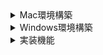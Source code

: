 <details>

<summary>Mac環境構築</summary>


# Mac環境構築
## Google Chrome
Google Chromeがインストールされていないと、[flutter doctor -v]が終了しないため、インストールする


## Git
### install
brew install git


### Terminalを開き、versionを確認
git --version


### Git初期設定
git config --global user.name "Namae Myoji"
git config --global user.email "_username_@example.com"


## SourceTree
### install
公式サイトからダウンロード、インストール


### Git Credential Manager
[Git Credential Manager]をinstallしないと、pushするのにtokenが必要になる
[Git for Windows]の場合、[Git]のinstall時に一緒にinstallされる
```
brew install --cask git-credential-manager
```


## Flutter SDK
### install
[/Users/_username_/dev/flutter]となる様に保存


### PATHに追加
```
vi ~/.zshrc
export PATH=${HOME}/dev/flutter/bin:${PATH}
source ~/.zshrc
```


### Flutterが利用可能になったことを確認
Terminalを開き、以下のコマンドを実行
```
flutter --version
flutter doctor -v
```



## OpenJDK
### install
brew search openjdk
brew install openjdk@21


### PATHに追加
```
vi ~/.zshrc
export PATH=/usr/local/opt/openjdk@21/bin:${PATH}
source ~/.zshrc
```


### Terminalを開き、versionを確認
java --version



## Visual Studio Code
### install
すべてデフォルトでインストール


### システム環境変数に以下を追加
```
vi ~/.zshrc
export SPRING_PROFILES_ACTIVE_local
source ~/.zshrc
```


### Visual Studio Code Settings
~~Java設定の必要があるかを確認する~~


### Extensions
以下を検索して[install]を押下
- Flutter
- Extension Pack for Java
- Gradle for Java
- Spring Boot Extension Pack



## MySQL
### install
defaulではMySQL9.2がinstallされてしまうため、versionを指定
```
brew search mysql

brew install mysql@8.4
brew info mysql
```

### PATHに追加
```
vi ~/.zshrc
export PATH=/usr/local/opt/mysql@8.4/bin:${PATH}
source ~/.zshrc
```

### Terminalを開き、versionを確認
mysql --version


### command
mysql.server start
mysql.server restart
mysql.server stop


### databaseを作成
初回はパスワードなしでログイン
```
mysql -uroot
set password for root@localhost='_任意のパスワード_';
quit
```

2回目以降は[_任意のパスワード_]を入力
```
mysql -u root -p
create user admin identified by '_任意のパスワード_';
create database fasse;
grant all on fasse.* to admin;
grant select, insert on fasse.* to admin;
quit
```


### VSCode Extensions
以下を検索して[install]を押下
- MySQL Shell for VS Code

左の[MySQL Shell for VS Code]を押下
[New Connection]を押下
以下を入力して[OK]を押下
```
Caption: fasse
Username: admin
```
左の[DATABASE CONNECTION] > [fasse]を右クリック > [Open New Database Connection]を押下
install時の[_任意のパスワード_]を入力


### [fasse]の[DB Notebook]が開いたらバージョンを確認
以下を入力し、[Cmd + Enter]を押下
```
select version();
```


### 動作確認用のschema, dataを投入
以下を入力し、[Cmd + Enter]を押下
```
use fasse
[./src/test/resources/schema.sql]を開く > 全選択 > 貼り付け > [Cmd + Enter]を押下
[./src/test/resources/data.sql]を開く > 全選択 > 貼り付け > [Cmd + Enter]を押下
```



# Visual Studio Code 動作確認手順
## SpringBoot
[fasse_back]プロジェクトを[Git Clone]
[fasse_back]プロジェクトを[Visual Studio Code]で開く


### application.yaml設定
[src/main/resources/application.yaml]をコピーして[src/main/resources/application-local.yaml]を作成
以下を修正
```
_dbname_: fasse
_username_: admin
_password_: [_任意のパスワード_]
```


### gradlewに実行権限を付与
```
chmod +x ./gradlew
```
[src/main/java/com/example/fasse_back/FasseBackApplication.java]をデバッグ実行
[http://localhost:8080/users]にアクセスし、[m_user]からJSONデータを取得することを確認



## Flutter
[fasse_front]プロジェクトを[Git Clone]
[fasse_front]プロジェクトを[Visual Studio Code]で開く
[Ctrl + @]を押下して[Terminal]を開く
以下のコマンドを実行する
```
flutter clean
flutter pub get
flutter build web
flutter run -d chrome
```


### CORS対応
Flutter-SpringBootをローカル環境で連携すると、[CORS: Cross-Origin Resource Sharing]で止められるため、開発用に以下を修正

[~/dev/flutter/packages/flutter_tools/lib/src/web/chrome.dart]を開く
```
      '--disable-extensions',
      '--disable-web-security', // 開発用にこの行を追加
```

[~/dev/flutter/bin/cacheflutter_tools.stamp]を削除
**ビルド時に再作成されるファイルのため、削除しても問題ない**


ChromeでFlutterアプリが動作することを確認


</details>

<details>

<summary>Windows環境構築</summary>

# Windows環境構築
## Google Chrome
Google Chromeがインストールされていないと、[flutter doctor -v]が終了しなかったため、インストール



## Git For Windows
### install
[Override the default branch name for new repositories]を選択 > [main]に変更
[Checkout as-is, commit as-is]を選択
他はdefaultで[Next] > [Finish]を押下


### コマンドプロンプトを開き、versionを確認
git --version


### Git初期設定
git config --global user.name "Namae Myoji"
git config --global user.email "_username_@example.com"



## TortoiseGit
### install
すべてデフォルトでインストール



## Flutter SDK
### install
[C:\Users\_username_\dev\flutter\]となる様に保存


### システム環境変数に以下を追加
PATH=%PATH%;"C:\Users\_username_\dev\flutter\bin"


### Flutterが利用可能になっていることを確認
コマンドプロンプトを開き、以下のコマンドを実行
```
flutter --version
flutter doctor -v
```
**10分程度、何も表示されずに処理に時間が掛かる可能性あり**



## OpenJDK21
[openjdk-21+35_windows-x64_bin.zip]
[C:\Users\_username_\dev\jdk-21\]となる様に保存


### システム環境変数に以下を追加
JAVA_HOME="C:\Users\_username_\dev\jdk-21"
PATH=%PATH%;"%JAVA_HOME%\bin"


### コマンドプロンプトを開き、versionを確認
java --version



## Visual Studio Code
### install
すべてデフォルトでインストール


### システム環境変数に以下を追加
SPRING_PROFILES_ACTIVE=local


### Visual Studio Code Settings
[File] > [Preferences] > [Settings]を押下 > 右上の[Open Settings(JSON)]を押下
以下の設定を追加
```
{
    "java.jdt.ls.java.home": "C:/Users/_username_/dev/jdk-21",
    "java.configuration.runtimes": [
        {
            "name": "JavaSE-21",
            "path": "C:/Users/_username_/dev/jdk-21",
            "default": true,
        },
    ],
    "java.import.gradle.java.home": "C:/Users/_username_/dev/jdk-21",
    // "http.proxy": "http://_domain_:8080",
    // "https.proxy": "http://_domain_:8080",
    // "http.proxyStrictSSL": false
}
```


### Extensions
以下を検索して[install]を押下
- Flutter
- Extension Pack for Java
- Gradle for Java
- Spring Boot Extension Pack



## MySQL
### install
[Server only]を選択、その他すべてデフォルトでインストール
[MySQL Root Password], [Repeat Password]: [_任意のパスワード_]を入力
[Execute]後、[Finish]ボタンが表示されたら、
[The configuration for MySQL Server 8.0.39 was successful.]と表示されたことを確認


### システム環境変数に以下を追加
PATH=%PATH%;"C:\Program Files\MySQL\MySQL Server 8.0\bin"


### コマンドプロンプトを開き、versionを確認
mysql --version


### 引き続きコマンドプロンプトでdatabaseを作成
コマンドプロンプトを開き、以下のコマンドを実行
```
mysql -u root -p
```

install時の[_任意のパスワード_]を入力
以下を入力

```
create user admin identified by '_任意のパスワード_';
create database fasse;
grant all on fasse.* to admin;
grant select, insert on fasse.* to admin;
quit
```

### VSCode Extensions
以下を検索して[install]を押下
- MySQL Shell for VS Code

左の[MySQL Shell for VS Code]を押下
[DB Connection Overview]を押下
右下に[Run Welcome Wizard]が表示されたら押下
```
The MySQL Shell for VS Code extension cannot run because the web certificate is not installed. Do you want to run the Welcome Wizard to install it?
Source: MySQL Shell for VS Code
```
指示に従って[VC_redist.x64.exe]のインストールが必要な環境もある
Wizardに従って証明書をインストール
VSCodeを再起動
左の[MySQL Shell for VS Code]を押下
[New Connection]を押下
以下を入力して[OK]を押下
```
Caption: fasse
Username: admin
```
左の[DATABASE CONNECTION] > [fasse]を右クリック > [Open New Database Connection]を押下
install時の[_任意のパスワード_]を入力


### [fasse]の[DB Notebook]が開いたらバージョンを確認
以下を入力し、[Ctrl + Enter]を押下
```
select version();
```


### 動作確認用のschema, dataを投入
以下を入力し、[Cmd + Enter]を押下
```
use fasse
[./src/test/resources/schema.sql]を開く > 全選択 > 貼り付け > [Cmd + Enter]を押下
[./src/test/resources/data.sql]を開く > 全選択 > 貼り付け > [Cmd + Enter]を押下
```


# Visual Studio Code 動作確認手順
## SpringBoot
[fasse_back]プロジェクトを[Git Clone]
[fasse_back]プロジェクトを[Visual Studio Code]で開く


### application.yaml設定
[src/main/resources/application.yaml]をコピーして[src/main/resources/application-local.yaml]を作成
以下を修正
```
_dbname_: fasse
_username_: admin
_password_: [_任意のパスワード_]
```

[src/main/java/com/example/fasse_back/FasseBackApplication.java]をデバッグ実行



## Flutter
[fasse_front]プロジェクトを[Git Clone]
[fasse_front]プロジェクトを[Visual Studio Code]で開く
[Ctrl + @]を押下して[Terminal]を開く
以下のコマンドを実行する
```
flutter clean
flutter pub get
flutter build web
flutter run -d chrome
```


### CORS対応
Flutter-SpringBootをローカル環境で連携すると、[CORS: Cross-Origin Resource Sharing]で止められるため、開発用に以下を修正

[C:\Users\_username_\dev\flutter\packages\flutter_tools\lib\src\web\chrome.dart]を開く
```
      '--disable-extensions',
      '--disable-web-security', // 開発用にこの行を追加
```

[C:\Users\_username_\dev\flutter\bin\cache\flutter_tools.stamp]を削除
**ビルド時に再作成されるファイルのため、削除しても問題ない**


ChromeでFlutterアプリが動作することを確認



# [MySQL Shell for VS Code]の証明書削除手順
Chrome > [設定] > [プライバシーとセキュリティ] > [セキュリティ] > [証明書の管理]を押下
[ローカル証明書] > [Windowsからインポートした証明書を管理する]を押下
[信頼されたルート証明機関] > [発行先: MySQL Shell Auto Generated CA Certificate]を選択 > [削除]を押下
警告されるが、これで削除できる。
再度、[Run Welcome Wizard]を実行すれば、再インストールされる。

</details>

<details>

<summary>実装機能</summary>

# システム構成
- Database: MySQL
- Back-End: SpringBoot
- Front-End: Flutter



# 実装機能
- データ抽出、表示
- データ登録
- 画像登録
- ファイルアップロード、データ登録
- ファイルダウンロード
- PDF出力
- ログイン
- ログアウト
- ログ出力
- オンデマンドバッチ



# テスト自動化
- SpringBootのテスト自動化
- Flutterのテスト自動化



# 教育目標
- SpringBootでMySQLからデータを抽出し、JSONデータを返却できること
- SpringBootでJSONデータをMySQLに登録できること
- FlutterでWebAPIのGETメソッドをコールし、返却されたJSONデータを表示できること
- FlutterでWebAPIのPOSTメソッドをコールし、JSONデータを送信できること

</details>
